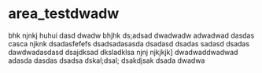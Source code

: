 # area_testdwadw
bhk
njnkj
huhui
dasd
dwadw
bhjhk
ds;adsad
dwadwadw
adwadwad
dasdas
casca
njknk
dsadasfefefs
dsadsadasasda
dsadasd
dsadas
sadasd
dsadas
dawdwadasdasd
dsajdksad
dksladklsa
njnj
njkjkjk]
dwadwaddwadwad
adasda
dasdas
dsadsa
dskal;dsal;
dsakdjsak
dsada
dwadwa
